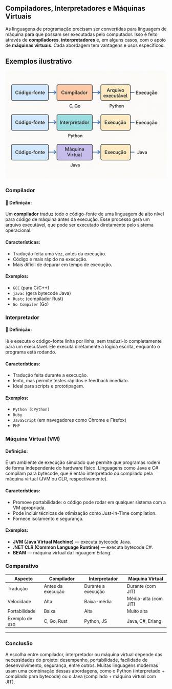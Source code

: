 ## Compiladores, Interpretadores e Máquinas Virtuais

As linguagens de programação precisam ser convertidas para linguagem de máquina para que possam ser executadas pelo computador. Isso é feito através de **compiladores**, **interpretadores** e, em alguns casos, com o apoio de **máquinas virtuais**. Cada abordagem tem vantagens e usos específicos.

## Exemplos ilustrativo

![alt text](<questão 2.png>)

### Compilador

#### 🔹 Definição:

Um **compilador** traduz todo o código-fonte de uma linguagem de alto nível para código de máquina antes da execução. Esse processo gera um arquivo executável, que pode ser executado diretamente pelo sistema operacional.

#### Características:

- Tradução feita uma vez, antes da execução.
- Código é mais rápido na execução.
- Mais difícil de depurar em tempo de execução.

#### Exemplos:

- `GCC` (para C/C++)
- `javac` (gera bytecode Java)
- `Rustc` (compilador Rust)
- `Go Compiler` (Go)

### Interpretador

#### 🔹 Definição:

lê e executa o código-fonte linha por linha, sem traduzi-lo completamente para um executável. Ele executa diretamente a lógica escrita, enquanto o programa está rodando.

#### Características:

- Tradução feita durante a execução.
- lento, mas permite testes rápidos e feedback imediato.
- Ideal para scripts e prototipagem.

#### Exemplos:

- `Python (CPython)`
- `Ruby`
- `JavaScript` (em navegadores como Chrome e Firefox)
- `PHP`

### Máquina Virtual (VM)

#### Definição:

É um ambiente de execução simulado que permite que programas rodem de forma independente do hardware físico. Linguagens como Java e C# compilam para bytecode, que é então interpretado ou compilado pela máquina virtual (JVM ou CLR, respectivamente).

#### Características:

- Promove portabilidade: o código pode rodar em qualquer sistema com a VM apropriada.
- Pode incluir técnicas de otimização como Just-In-Time compilation.
- Fornece isolamento e segurança.

#### Exemplos:

- **JVM (Java Virtual Machine)** — executa bytecode Java.
- **.NET CLR (Common Language Runtime)** — executa bytecode C#.
- **BEAM** — máquina virtual da linguagem Erlang.

### Comparativo

| Aspecto        | Compilador        | Interpretador      | Máquina Virtual      |
| -------------- | ----------------- | ------------------ | -------------------- |
| Tradução       | Antes da execução | Durante a execução | Durante (com JIT)    |
| Velocidade     | Alta              | Baixa-média        | Média-alta (com JIT) |
| Portabilidade  | Baixa             | Alta               | Muito alta           |
| Exemplo de uso | C, Go, Rust       | Python, JS         | Java, C#, Erlang     |

---

### Conclusão

A escolha entre compilador, interpretador ou máquina virtual depende das necessidades do projeto: desempenho, portabilidade, facilidade de desenvolvimento, segurança, entre outros. Muitas linguagens modernas usam uma combinação dessas abordagens, como o Python (interpretado + compilado para bytecode) ou o Java (compilado + máquina virtual com JIT).
